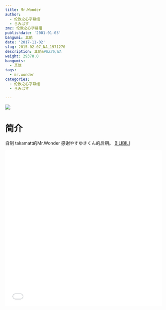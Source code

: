 ```yaml
---
title: Mr.Wonder
author:
  - 伦敦之心字幕组
  - らみぱす
zmz: 伦敦之心字幕组
publishdate: '2001-01-03'
bangumi: 其他
date: '2017-11-02'
slug: 2015-02-07_NA_1971270
description: 其他&#8226;NA
weight: 29378.0
bangumis:
  - 其他
tags:
  - mr.wonder
categories:
  - 伦敦之心字幕组
  - らみぱす

---
```

![](https://i.imgur.com/QZRTpKF.png)
# 简介  
自制 takamatt的Mr.Wonder   感谢やすゆきくん的后期。
  [BILIBILI](https://www.bilibili.com/video/av1971270/)

<div class="vcontainer">  <iframe class='video' src="//www.bilibili.com/html/html5player.html?cid=3047553&aid=1971270" width="100%" height="500" frameborder="0" allowfullscreen="allowfullscreen"></iframe></div>
